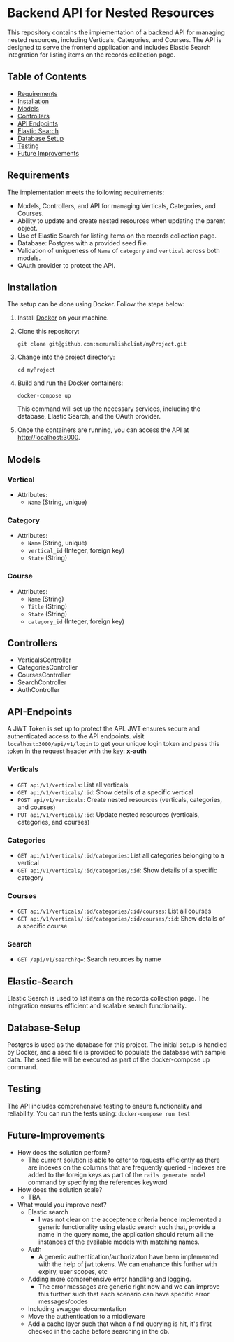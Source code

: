 # Backend API for Nested Resources

This repository contains the implementation of a backend API for managing nested resources, including Verticals, Categories, and Courses. The API is designed to serve the frontend application and includes Elastic Search integration for listing items on the records collection page.

## Table of Contents

-   [Requirements](#Requirements)
-   [Installation](#Installation)
-   [Models](#Models)
-   [Controllers](#Controllers)
-   [API Endpoints](#API-Endpoints)
-   [Elastic Search](#Elastic-Search)
-   [Database Setup](#Database-Setup)
-   [Testing](#Testing)
-   [Future Improvements](#Future-Improvements)

## Requirements

The implementation meets the following requirements:

-   Models, Controllers, and API for managing Verticals, Categories, and Courses.
-   Ability to update and create nested resources when updating the parent object.
-   Use of Elastic Search for listing items on the records collection page.
-   Database: Postgres with a provided seed file.
-   Validation of uniqueness of `Name` of `category` and `vertical` across both models.
-   OAuth provider to protect the API.

## Installation

The setup can be done using Docker. Follow the steps below:

1.  Install [Docker](https://www.docker.com/get-started) on your machine.
    
2.  Clone this repository:
    
    `git clone git@github.com:mcmuralishclint/myProject.git` 
    
3.  Change into the project directory:
    
    `cd myProject`
    
4.  Build and run the Docker containers:
    
    `docker-compose up` 
    
    This command will set up the necessary services, including the database, Elastic Search, and the OAuth provider.
    
5.  Once the containers are running, you can access the API at [http://localhost:3000](http://localhost:3000/).
    

## Models

### Vertical

-   Attributes:
    -   `Name` (String, unique)

### Category

-   Attributes:
    -   `Name` (String, unique)
    -   `vertical_id` (Integer, foreign key)
    -   `State` (String) 

### Course

-   Attributes:
    -   `Name` (String)
    -   `Title` (String)
    -   `State` (String) 
    -   `category_id` (Integer, foreign key)

## Controllers

-   VerticalsController
-   CategoriesController
-   CoursesController
-   SearchController
-   AuthController

## API-Endpoints
A JWT Token is set up to protect the API. JWT ensures secure and authenticated access to the API endpoints.
visit `localhost:3000/api/v1/login` to get your unique login token and pass this token in the request header with the key: **x-auth**

### Verticals

-   `GET api/v1/verticals`: List all verticals
-   `GET api/v1/verticals/:id`: Show details of a specific vertical
-   `POST api/v1/verticals`: Create nested resources (verticals, categories, and courses)
-   `PUT api/v1/verticals/:id`: Update nested resources (verticals, categories, and courses)

### Categories

-   `GET api/v1/verticals/:id/categories`: List all categories belonging to a vertical
-   `GET api/v1/verticals/:id/categories/:id`: Show details of a specific category

### Courses

-   `GET api/v1/verticals/:id/categories/:id/courses`: List all courses
-   `GET api/v1/verticals/:id/categories/:id/courses/:id`: Show details of a specific course

### Search

-   `GET /api/v1/search?q=`: Search reources by name

## Elastic-Search

Elastic Search is used to list items on the records collection page. The integration ensures efficient and scalable search functionality.

## Database-Setup

Postgres is used as the database for this project. The initial setup is handled by Docker, and a seed file is provided to populate the database with sample data. The seed file will be executed as part of the docker-compose up command.

## Testing

The API includes comprehensive testing to ensure functionality and reliability. You can run the tests using:
`docker-compose run test`

## Future-Improvements
-   How does the solution perform?
    - The current solution is able to cater to requests efficiently as there are indexes on the columns that  are frequently queried
            - Indexes are added to the foreign keys as part of the `rails generate model` command by specifying the references keyword
-   How does the solution scale?
    -  TBA
-   What would you improve next?
    -   Elastic search
        - I was not clear on the acceptence criteria hence implemented a generic functionality using elastic search such that, provide a name in the query name, the application should return all the instances of the available models with matching names.
    -   Auth
        - A generic authentication/authorizaton have been implemented with the help of jwt tokens. We can enahance this further with expiry, user scopes, etc
    -   Adding more comprehensive error handling and logging.
        - The error messages are generic right now and we can improve this further such that each scenario can have specific error messages/codes
    -   Including swagger documentation
    -   Move the authentication to a middleware
    -   Add a cache layer such that when a find querying is hit, it's first checked in the cache before searching in the db.